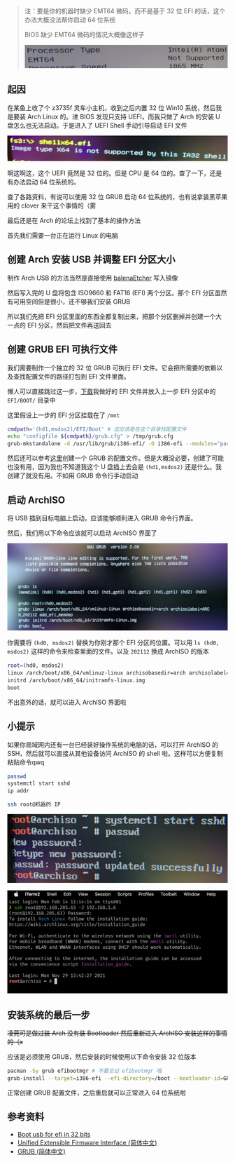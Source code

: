 > 注：要是你的机器时缺少 EMT64 微码，而不是基于 32 位 EFI 的话，这个办法大概没法帮你启动 64 位系统
>
> BIOS 缺少 EMT64 微码的情况大概像这样子
>
> ![image-20220318193356672](image-20220318193356672.png)

## 起因

在某鱼上收了个 z3735f 灵车小主机，收到之后内置 32 位 Win10 系统，然后我是要装 Arch Linux 的。进 BIOS 发现只支持 UEFI，而我只做了 Arch 的安装 U 盘怎么也无法启动。于是进入了 UEFI Shell 手动引导启动 EFI 文件

![Image type X64 is not supported by this IA32 shell](Image_type_X64_is_not_supported_by_this_IA32_shell.png)

啊这啊这，这个 UEFI 竟然是 32 位的。但是 CPU 是 64 位的。查了一下，还是有办法启动 64 位系统的。

查了各路资料，有说可以使用 32 位 GRUB 启动 64 位系统的，也有说拿装黑苹果用的 clover 来干这个事情的（雾

最后还是在 Arch 的论坛上找到了基本的操作方法

首先我们需要一台正在运行 Linux 的电脑

## 创建 Arch 安装 USB 并调整 EFI 分区大小

制作 Arch USB 的方法当然是直接使用 [balenaEtcher](https://www.balena.io/etcher/) 写入镜像

然后写入完的 U 盘将包含 ISO9660 和 FAT16 (EFI) 两个分区。那个 EFI 分区虽然有可用空间但是很小，还不够我们安装 GRUB

所以我们先把 EFI 分区里面的东西全都复制出来，把那个分区删掉并创建一个大一点的 EFI 分区，然后把文件再送回去

## 创建 GRUB EFI 可执行文件

我们需要制作一个独立的 32 位 GRUB 可执行 EFI 文件。它会把所需要的依赖以及查找配置文件的路径打包到 EFI 文件里面。

懒人可以直接跳过这一步，[下载](https://wwi.lanzouw.com/iOSPi0064h4h)我做好的 EFI 文件并放入上一步 EFI 分区中的 `EFI/BOOT/` 目录中

这里假设上一步的 EFI 分区挂载在了 `/mnt`

```bash
cmdpath='(hd1,msdos2)/EFI/Boot' # 这应该是在这个目录找配置文件
echo "configfile ${cmdpath}/grub.cfg" > /tmp/grub.cfg
grub-mkstandalone -d /usr/lib/grub/i386-efi/ -O i386-efi --modules="part_gpt part_msdos" --locales="en@quot" --themes="" -o "/mnt/EFI/BOOT/bootia32.efi" "boot/grub/grub.cfg=/tmp/grub.cfg" -v
```

然后还可以参考[这里](https://wiki.archlinux.org/title/Unified_Extensible_Firmware_Interface_(%E7%AE%80%E4%BD%93%E4%B8%AD%E6%96%87)#%E5%9C%A8_32_%E4%BD%8D_UEFI_%E4%B8%8A%E5%90%AF%E5%8A%A8_64_%E4%BD%8D%E5%86%85%E6%A0%B8)创建一个 GRUB 的配置文件。但是大概没必要，创建了可能也没有用，因为我也不知道我这个 U 盘插上去会是 `(hd1,msdos2)` 还是什么。我创建了就没有用。不如用 GRUB 命令行手动启动

## 启动 ArchISO

将 USB 插到目标电脑上启动，应该能够顺利进入 GRUB 命令行界面。

然后，我们用以下命令应该就可以启动 ArchISO 界面了

![GRUB 控制台界面](GRUB_控制台界面.webp)

你需要将 `(hd0, msdos2)` 替换为你刚才那个 EFI 分区的位置。可以用 `ls (hd0, msdos2)` 这样的命令来检查里面的文件。以及 `202112` 换成 ArchISO 的版本

```bash
root=(hd0, msdos2)
linux /arch/boot/x86_64/vmlinuz-linux archisobasedir=arch archisolabel=ARCH_202112 add_efi_memmap
initrd /arch/boot/x86_64/initramfs-linux.img
boot
```

不出意外的话，就可以进入 ArchISO 界面啦

## 小提示

如果你局域网内还有一台已经装好操作系统的电脑的话，可以打开 ArchISO 的 SSH，然后就可以直接从其他设备访问 ArchISO 的 shell 啦。这样可以方便复制粘贴命令qwq

```bash
passwd
systemctl start sshd
ip addr
```

```bash
ssh root@机器的 IP
```

![ArchISO 开启 SSH](ArchISO_开启_SSH.webp)

![SSH 连接 ArchISO](SSH_连接_ArchISO.webp)

## 安装系统的最后一步

~~凌莞可是做过装 Arch 没有装 Bootloader 然后重新进入 ArchISO 安装这样的事情的（x~~

应该是必须使用 GRUB，然后安装的时候使用以下命令安装 32 位版本

```bash
pacman -Sy grub efibootmgr # 不要忘记 efibootmgr 哦
grub-install --target=i386-efi --efi-directory=/boot --bootloader-id=GRUB
```

正常创建 GRUB 配置文件，之后重启就可以正常进入 64 位系统啦

## 参考资料

- [Boot usb for efi in 32 bits](https://bbs.archlinux.org/viewtopic.php?id=240314)
- [Unified Extensible Firmware Interface (简体中文)](https://wiki.archlinux.org/title/Unified_Extensible_Firmware_Interface_(%E7%AE%80%E4%BD%93%E4%B8%AD%E6%96%87)#%E5%9C%A8_32_%E4%BD%8D_UEFI_%E4%B8%8A%E5%90%AF%E5%8A%A8_64_%E4%BD%8D%E5%86%85%E6%A0%B8)
- [GRUB (简体中文)](https://wiki.archlinux.org/title/GRUB_(%E7%AE%80%E4%BD%93%E4%B8%AD%E6%96%87)/Tips_and_tricks_(%E7%AE%80%E4%BD%93%E4%B8%AD%E6%96%87)#%E7%8B%AC%E7%AB%8B%E7%9A%84_GRUB)
